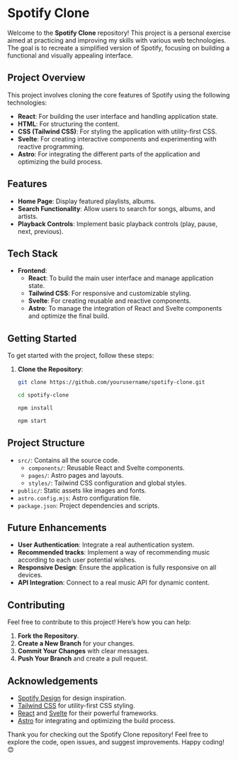 # Spotify Clone

Welcome to the **Spotify Clone** repository! This project is a personal exercise aimed at practicing and improving my skills with various web technologies. The goal is to recreate a simplified version of Spotify, focusing on building a functional and visually appealing interface.

## Project Overview

This project involves cloning the core features of Spotify using the following technologies:
- **React**: For building the user interface and handling application state.
- **HTML**: For structuring the content.
- **CSS (Tailwind CSS)**: For styling the application with utility-first CSS.
- **Svelte**: For creating interactive components and experimenting with reactive programming.
- **Astro**: For integrating the different parts of the application and optimizing the build process.

## Features

- **Home Page**: Display featured playlists, albums.
- **Search Functionality**: Allow users to search for songs, albums, and artists.
- **Playback Controls**: Implement basic playback controls (play, pause, next, previous).

## Tech Stack

- **Frontend**:
  - **React**: To build the main user interface and manage application state.
  - **Tailwind CSS**: For responsive and customizable styling.
  - **Svelte**: For creating reusable and reactive components.
  - **Astro**: To manage the integration of React and Svelte components and optimize the final build.

## Getting Started

To get started with the project, follow these steps:

1. **Clone the Repository**:

   ```bash
   git clone https://github.com/yourusername/spotify-clone.git

   cd spotify-clone

   npm install

   npm start
    ```

## Project Structure

- `src/`: Contains all the source code.
  - `components/`: Reusable React and Svelte components.
  - `pages/`: Astro pages and layouts.
  - `styles/`: Tailwind CSS configuration and global styles.
- `public/`: Static assets like images and fonts.
- `astro.config.mjs`: Astro configuration file.
- `package.json`: Project dependencies and scripts.

## Future Enhancements

- **User Authentication**: Integrate a real authentication system.
- **Recommended tracks**: Implement a way of recommending music according to each user potential wishes.
- **Responsive Design**: Ensure the application is fully responsive on all devices.
- **API Integration**: Connect to a real music API for dynamic content.

## Contributing

Feel free to contribute to this project! Here’s how you can help:

1. **Fork the Repository**.
2. **Create a New Branch** for your changes.
3. **Commit Your Changes** with clear messages.
4. **Push Your Branch** and create a pull request.

## Acknowledgements

- [Spotify Design](https://spotify.design) for design inspiration.
- [Tailwind CSS](https://tailwindcss.com/) for utility-first CSS styling.
- [React](https://reactjs.org/) and [Svelte](https://svelte.dev/) for their powerful frameworks.
- [Astro](https://astro.build/) for integrating and optimizing the build process.

Thank you for checking out the Spotify Clone repository! Feel free to explore the code, open issues, and suggest improvements. Happy coding! 😊

